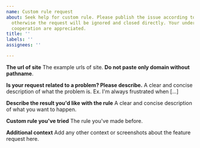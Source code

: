 ```yaml
---
name: Custom rule request
about: Seek help for custom rule. Please publish the issue according to the guidelines,
  otherwise the request will be ignored and closed directly. Your understanding and
  cooperation are appreciated.
title: ''
labels: ''
assignees: ''

---
```


**The url of site**
The example urls of site. **Do not paste only domain without pathname**.

**Is your request related to a problem? Please describe.**
A clear and concise description of what the problem is. Ex. I'm always frustrated when [...]

**Describe the result you'd like with the rule**
A clear and concise description of what you want to happen.

**Custom rule you've tried**
The rule you've made before.

**Additional context**
Add any other context or screenshots about the feature request here.

